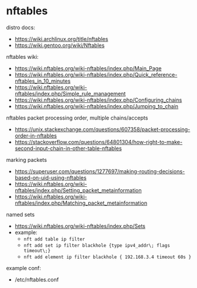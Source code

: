 # nftables

distro docs:
* https://wiki.archlinux.org/title/nftables
* https://wiki.gentoo.org/wiki/Nftables

nftables wiki:
* https://wiki.nftables.org/wiki-nftables/index.php/Main_Page
* https://wiki.nftables.org/wiki-nftables/index.php/Quick_reference-nftables_in_10_minutes
* https://wiki.nftables.org/wiki-nftables/index.php/Simple_rule_management
* https://wiki.nftables.org/wiki-nftables/index.php/Configuring_chains
* https://wiki.nftables.org/wiki-nftables/index.php/Jumping_to_chain

nftables packet processing order, multiple chains/accepts
* https://unix.stackexchange.com/questions/607358/packet-processing-order-in-nftables
* https://stackoverflow.com/questions/64801304/how-right-to-make-second-input-chain-in-other-table-nftables

marking packets
* https://superuser.com/questions/1277697/making-routing-decisions-based-on-uid-using-nftables
* https://wiki.nftables.org/wiki-nftables/index.php/Setting_packet_metainformation
* https://wiki.nftables.org/wiki-nftables/index.php/Matching_packet_metainformation

named sets
* https://wiki.nftables.org/wiki-nftables/index.php/Sets
* example:
  * `nft add table ip filter`
  * `nft add set ip filter blackhole {type ipv4_addr\; flags timeout\;}`
  * `nft add element ip filter blackhole { 192.168.3.4 timeout 60s }`

example conf:
* /etc/nftables.conf
